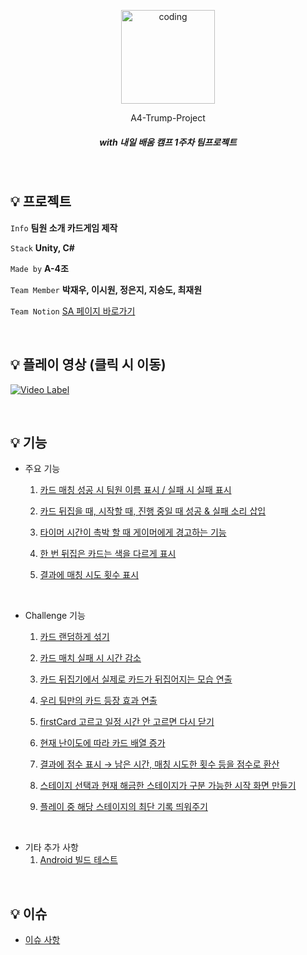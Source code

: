 <p align="center">
    <img src="https://github.com/JeongEunJi1127/practice/assets/43170505/065e856c-5190-42c3-9841-fbad23313aa5" alt="coding" width="150px" />
</p>
<p align="center"> A4-Trump-Project  </p>

##### <p align="center"> <b> _with 내일 배움 캠프 1주차 팀프로젝트_ </b>


<br/>


## :bulb: 프로젝트  
 `Info` **팀원 소개 카드게임 제작**

 `Stack` **Unity, C#**   

 `Made by` **A-4조** 
 
 `Team Member` **박재우, 이시원, 정은지, 지승도, 최재원**
 
 `Team Notion` [SA 페이지 바로가기](https://www.notion.so/teamsparta/A-4-Four-Complete-FC-4-03624d1601534897a5d72c723f64c223)

<br/>

## :bulb: 플레이 영상 (클릭 시 이동)

[![Video Label](http://img.youtube.com/vi/fN7Nprhum38/0.jpg)](https://youtu.be/fN7Nprhum38) 

<br/>

## :bulb: 기능
- 주요 기능
    1. [카드 매칭 성공 시 팀원 이름 표시 / 실패 시 실패 표시](https://www.notion.so/teamsparta/fc39c333323b4e619bb33ab021e20443)  

    2. [카드 뒤집을 때, 시작할 때, 진행 중일 때 성공 & 실패 소리 삽입](https://www.notion.so/teamsparta/cc319c4e1ec54c418a2d4e9c96bdabf6)  

    3. [타이머 시간이 촉박 할 때 게이머에게 경고하는 기능](https://www.notion.so/teamsparta/TimerRedSound-1a51e5a3c2104c24b4330f11ff7311fa)     

    4. [한 번 뒤집은 카드는 색을 다르게 표시](https://www.notion.so/teamsparta/Flipped-Card-Change-to-Grey-Color-7f279ce1eafa49cc90793f54c63c3a27)  

    5. [결과에 매칭 시도 횟수 표시](https://www.notion.so/teamsparta/84b51100da454878ac62fe42f4e4a3e0)

<br/>
 
- Challenge 기능
    1. [카드 랜덤하게 섞기](https://www.notion.so/teamsparta/95626fec996b426fa0a4aea809e31b5e)  

    2. [카드 매치 실패 시 시간 감소](https://www.notion.so/teamsparta/MatchFailCountDown-682ee328a4f84e8e82f75c55a8451a60)    

    3. [카드 뒤집기에서 실제로 카드가 뒤집어지는 모습 연출](https://www.notion.so/teamsparta/CardFlilpAnim-6959046ed9864fb08541009d604708ca)  
       
    4. [우리 팀만의 카드 등장 효과 연출](https://www.notion.so/teamsparta/StartCardAnim-acc072e8d8d04678b59553085e25eea3)    

    5. [firstCard 고르고 일정 시간 안 고르면 다시 닫기](https://www.notion.so/teamsparta/FlipTimeLimit-6d882594d8454f9bb4620c96fb880ae3)  
        
    6. [현재 난이도에 따라 카드 배열 증가](https://www.notion.so/teamsparta/e1c253d9cb79428f8d90f59e46c5645c)   

    7. [결과에 점수 표시 → 남은 시간, 매칭 시도한 횟수 등을 점수로 환산](https://www.notion.so/teamsparta/Score-7bfb1a1c98c04427a5db6f0baa53f3bb)  

    8. [스테이지 선택과 현재 해금한 스테이지가 구분 가능한 시작 화면 만들기](https://www.notion.so/teamsparta/Lock-UnLock-64503d7f367a434585d0731a96e1b93e?pvs=23)    

    9. [플레이 중 해당 스테이지의 최단 기록 띄워주기](https://www.notion.so/teamsparta/dc5dcf865a9a4433809d1bf56a40e1cc)

 <br/>

 
- 기타 추가 사항
   1. [Android 빌드 테스트](https://www.notion.so/teamsparta/34f643a88e834595be47aba76e82a2e8)

<br/>

## :bulb: 이슈    
- [이슈 사항](https://www.notion.so/teamsparta/403042fee3254991b8f03f1985c335be?v=ab61fa54deee444cb1fc0900ccf979ff)
   
        

